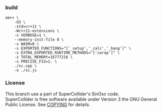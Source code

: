 ### build

	em++ \
		-O3 \
		-std=c++11 \
		-Wc++11-extensions \
		-s VERBOSE=1 \
		--memory-init-file 0 \
		-s WASM=0 \
	 	-s EXPORTED_FUNCTIONS="['_setup','_calc','_bang']" \
		-s EXTRA_EXPORTED_RUNTIME_METHODS="['cwrap']" \
		-s TOTAL_MEMORY=16777216 \
		-s PRECISE_F32=1. \
		./sc.cpp \
	 	-o ./sc.js

### License

This branch use a part of SuperCollider's SinOsc code.  
SuperCollider is free software available under Version 3 the GNU General Public License. See [COPYING](https://github.com/supercollider/supercollider/blob/develop/COPYING) for details.